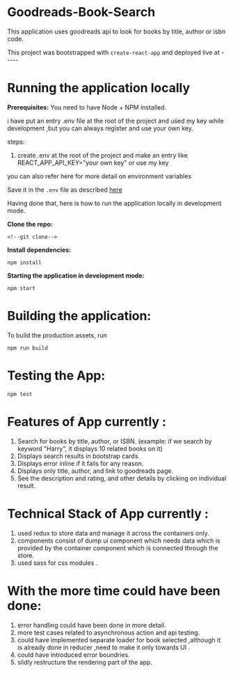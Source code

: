# **Goodreads-Book-Search**

This application uses goodreads api to look for books by title, author or isbn code.

This project was bootstrapped with `create-react-app` and deployed live at -----

# Running the application locally

**Prerequisites:** You need to have Node + NPM installed.

<!--**Required Environment Variables:**

`REACT_APP_API_KEY` : Goodreads API Key you can get from [here](https://www.goodreads.com/api/keys).-->
 
 i have put an entry .env file at the root of the project and used my key while development  ,but you can always register and use your own key.

 steps:
 1. create .env at the root of the project and make an entry like REACT_APP_API_KEY="your own key" or use my key  
 <!--example : REACT_APP_API_KEY=BMSw4WMQoJpDhgZUB0lQ-->

you can also refer here for more detail on environment variables

Save it in the `.env` file as described [here](https://github.com/facebook/create-react-app/blob/master/packages/react-scripts/template/README.md#adding-custom-environment-variables)

Having done that, here is how to run the application locally in development mode.

**Clone the repo:**

    <!--git clone-->

**Install dependencies:**

    npm install

**Starting the application in development mode:**

    npm start

# Building the application:

To build the production assets, run

    npm run build

# Testing the App:

    npm test

# Features of App currently :

1. Search for books by title, author, or ISBN. (example: if we search by keyword "Harry", it displays 10 related books on it)
2. Displays search results in bootstrap cards.
3. Displays error inline if it fails for any reason.
4. Displays only title, author, and link to goodreads page.
5. See the description and rating, and other details by clicking on individual result.

# Technical Stack of App currently :
 1. used redux to store data and manage it across the containers only.
 2. components consist of dump ui component  which needs data which is provided by the container component 
    which is connected through the store.
 3. used sass for css modules .



# With the more time could have been done:

1. error handling could have been done in more detail.
2. more test cases related to asynchronous action and api testing.
3. could have implemented separate loader for book selected ,although it is already done in reducer ,need to make 
    it only towards UI .
4. could have introduced error boundries.
5. slidly restructure the rendering part of the app.

